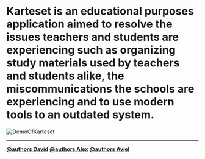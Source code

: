 # Karteset is an educational purposes application aimed to resolve the issues teachers and students are experiencing such as organizing study materials used by teachers and students alike, the miscommunications the schools are experiencing and to use modern tools to an outdated system.


![DemoOfKarteset](https://user-images.githubusercontent.com/73061540/147604957-f4ea0d37-4376-4d32-8704-9391079c069d.gif)

--- 

**[@authors David](https://github.com/Davids3498)**
**[@authors Alex](https://github.com/SaltyByte)**
**[@authors Aviel](https://github.com/avielc11)**
